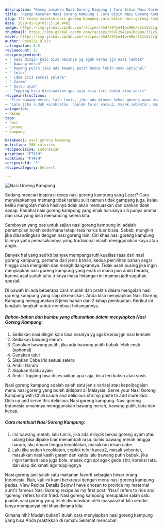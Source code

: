 ```yaml
---
description: "Resep masakan Nasi Goreng Kampung | Cara Bikin Nasi Goreng Kampung Yang Enak Dan Mudah"
title: "Resep masakan Nasi Goreng Kampung | Cara Bikin Nasi Goreng Kampung Yang Enak Dan Mudah"
slug: 372-resep-masakan-nasi-goreng-kampung-cara-bikin-nasi-goreng-kampung-yang-enak-dan-mudah
date: 2020-05-09T09:15:24.440Z
image: https://img-global.cpcdn.com/recipes/d5d72941e41bc98e/751x532cq70/nasi-goreng-kampung-foto-resep-utama.jpg
thumbnail: https://img-global.cpcdn.com/recipes/d5d72941e41bc98e/751x532cq70/nasi-goreng-kampung-foto-resep-utama.jpg
cover: https://img-global.cpcdn.com/recipes/d5d72941e41bc98e/751x532cq70/nasi-goreng-kampung-foto-resep-utama.jpg
author: Rosalie Blair
ratingvalue: 4.8
reviewcount: 13
recipeingredient:
- " nasi dingin kalo bisa nasinya yg agak keras jgn nasi lembek"
- " bawang merah"
- " bawang putih jika ada bawang putih bubuk lebih enak optional"
- " telur"
- " Cabe iris sesuai selera"
- " Garam"
- " Kaldu ayam"
- " Topping bisa disesuaikan apa saja bisa teri bakso atau sosis"
recipeinstructions:
- "Iris bawang merah, lalu tumis, jika ada minyak bekas goreng ayam atau udang bisa dipake biar menambah rasa. tumis bawang merah hingga harum, aku doyan hingga kecoklatan, masukkan irisan cabe."
- "Lalu jika sudah kecoklatan, ceplok telor kacau2, masak sebentar, masukkan nasi kasih garam dan kaldu lalu bawang putih bubuk. jika ingin tambah lada juga bole. masak dgn api agak gede sbtr, koreksi rata. dan siap dinikmati dgn toppingnya"
categories:
- Resep
tags:
- nasi
- goreng
- kampung

katakunci: nasi goreng kampung 
nutrition: 206 calories
recipecuisine: Indonesian
preptime: "PT15M"
cooktime: "PT46M"
recipeyield: "3"
recipecategory: Dessert

---
```



![Nasi Goreng Kampung](https://img-global.cpcdn.com/recipes/d5d72941e41bc98e/751x532cq70/nasi-goreng-kampung-foto-resep-utama.jpg)

Sedang mencari inspirasi resep nasi goreng kampung yang Lezat? Cara menyiapkannya memang tidak terlalu sulit namun tidak gampang juga. kalau keliru mengolah maka hasilnya tidak akan memuaskan dan bahkan tidak sedap. Padahal nasi goreng kampung yang enak harusnya sih punya aroma dan rasa yang bisa memancing selera kita.

Semboyan yang pas untuk sajian nasi goreng kampung ini adalah penampilan boleh sederhana tetapi rasa harus luar biasa. Sebab, mungkin jika dibandingkan dengan nasi goreng lain. Ciri khas nasi goreng kampung lainnya yaitu pemasakannya yang tradisional masih menggunakan kayu atau anglo.

Banyak hal yang sedikit banyak mempengaruhi kualitas rasa dari nasi goreng kampung, pertama dari jenis bahan, kedua pemilihan bahan segar hingga cara mengolah dan menghidangkannya. Tidak usah pusing jika ingin menyiapkan nasi goreng kampung yang enak di mana pun anda berada, karena asal sudah tahu triknya maka hidangan ini mampu jadi suguhan spesial.


Di bawah ini ada beberapa cara mudah dan praktis dalam mengolah nasi goreng kampung yang siap dikreasikan. Anda bisa menyiapkan Nasi Goreng Kampung menggunakan 8 jenis bahan dan 2 tahap pembuatan. Berikut ini langkah-langkah untuk membuat hidangannya.

<!--inarticleads1-->

##### Bahan-bahan dan bumbu yang dibutuhkan dalam menyiapkan Nasi Goreng Kampung:

1. Sediakan  nasi dingin kalo bisa nasinya yg agak keras jgn nasi lembek
1. Sediakan  bawang merah
1. Gunakan  bawang putih, jika ada bawang putih bubuk lebih enak (optional)
1. Gunakan  telur
1. Siapkan  Cabe iris sesuai selera
1. Ambil  Garam
1. Siapkan  Kaldu ayam
1. Ambil  Topping bisa disesuaikan apa saja, bisa teri bakso atau sosis


Nasi goreng kampung adalah salah satu jenis variasi atau kepelbagaian menu nasi goreng yang boleh didapati di Malaysia. Serve your Nasi Goreng Kampung with Chilli sauce and delicious shrimp paste to add more kick. Dish up and serve this delicious Nasi goreng kampung. Nasi goreng Indonesia umumnya menggunakan bawang merah, bawang putih, lada dan kecap. 

<!--inarticleads2-->

##### Cara membuat Nasi Goreng Kampung:

1. Iris bawang merah, lalu tumis, jika ada minyak bekas goreng ayam atau udang bisa dipake biar menambah rasa. tumis bawang merah hingga harum, aku doyan hingga kecoklatan, masukkan irisan cabe.
1. Lalu jika sudah kecoklatan, ceplok telor kacau2, masak sebentar, masukkan nasi kasih garam dan kaldu lalu bawang putih bubuk. jika ingin tambah lada juga bole. masak dgn api agak gede sbtr, koreksi rata. dan siap dinikmati dgn toppingnya


Nasi goreng jadi salah satu makanan favorit sebagian besar orang Indonesia. Nah, kali ini kami berkreasi dengan menu nasi goreng kampung pedas. View Recipe Details Below I have chosen to provide my maternal aunt&#39;s famous Nasi Goreng recipe as my first post. &#39;Nasi&#39; refers to rice and &#39;goreng&#39; refers to stir fried. Nasi goreng kampung merupakan salah satu juadah nasi goreng yang telah divariasikan oleh masyarakat kita sendiri. Ianya mempunyai ciri khas dimana kita. 

Gimana nih? Mudah bukan? Itulah cara menyiapkan nasi goreng kampung yang bisa Anda praktikkan di rumah. Selamat mencoba!
